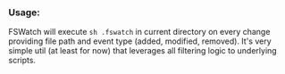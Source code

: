 ### Usage:

FSWatch will execute `sh .fswatch` in current directory on every change providing file path and event type (added, modified, removed).
It's very simple util (at least for now) that leverages all filtering logic to underlying scripts.
